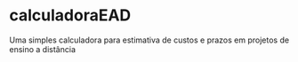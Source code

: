 # calculadoraEAD
Uma simples calculadora para estimativa de custos e prazos em projetos de ensino a distância
